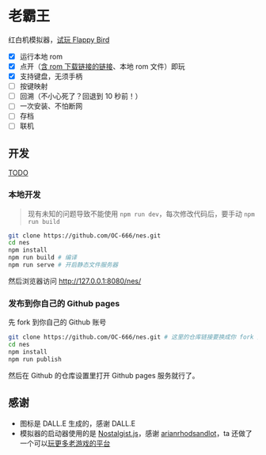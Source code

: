 # 老霸王
红白机模拟器，[试玩 Flappy Bird](https://oc-666.github.io/nes/?rom=https%3A%2F%2Fraw.githubusercontent.com%2Fretrobrews%2Fnes-games%2Fmaster%2Fflappybird.nes)

+ [x] 运行本地 rom
+ [x] 点开（[含 rom 下载链接的链接](https://oc-666.github.io/nes/?rom=https%3A%2F%2Fraw.githubusercontent.com%2Fretrobrews%2Fnes-games%2Fmaster%2Fflappybird.nes)、本地 rom 文件）即玩
+ [x] 支持键盘，无须手柄
+ [ ] 按键映射
+ [ ] 回溯（不小心死了？回退到 10 秒前！）
+ [ ] 一次安装、不怕断网
+ [ ] 存档
+ [ ] 联机

## 开发
[TODO](https://github.com/OC-666/nes/wiki/TODO)

### 本地开发
> 现有未知的问题导致不能使用 `npm run dev`，每次修改代码后，要手动 `npm run build`

``` bash
git clone https://github.com/OC-666/nes.git
cd nes
npm install
npm run build # 编译
npm run serve # 开启静态文件服务器
```

然后浏览器访问 http://127.0.0.1:8080/nes/

### 发布到你自己的 Github pages
先 fork 到你自己的 Github 账号

``` bash
git clone https://github.com/OC-666/nes.git # 这里的仓库链接要换成你 fork 后的链接
cd nes
npm install
npm run publish
```

然后在 Github 的仓库设置里打开 Github pages 服务就行了。

## 感谢
+ 图标是 DALL.E 生成的，感谢 DALL.E
+ 模拟器的启动器使用的是 [Nostalgist.js](https://nostalgist.js.org/)，感谢 [arianrhodsandlot](https://github.com/arianrhodsandlot)，ta 还做了一个可以[玩更多老游戏的平台](https://retroassembly.com/)
